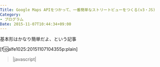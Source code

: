 ```yaml
---
Title: Google Maps APIをつかって、一番簡単なストリートビューをつくる(v3・JS)
Category:
- プログラム
Date: 2015-11-07T10:44:34+09:00
---
```


基本形はかなり簡単だよ、という記事

[f:id:alfe1025:20151107104355p:plain]


>|javascript|
<!DOCTYPE html>
<html>
  <head>
    <meta charset="utf-8">
    <title>Street View</title>
    <style>
      html, body {
        height: 100%;
        margin: 0;  padding: 0;
      }
      #streetview {
        height: 100%;
      }
    </style>
    <script async src="https://maps.googleapis.com/maps/api/js?callback=initialize&v=3.exp"></script>	
    <script>
var panorama;
function initialize() {
  panorama = new google.maps.StreetViewPanorama(
      document.getElementById('streetview'),
      {
        position: {
          lat: 34.6899593, //緯度
          lng: 135.8538238 //経度
        },
        pov: {
          heading: -90, //見る方角 +が時計回り、-が反時計回り
          pitch: 0 //数字を大きくすると上を向く
        },
        zoom: 1 //ズームのレベル 1以上推奨
      });
}
    </script>
  </head>
  <body>
    <div id="streetview"></div>
  </body>
</html>
||<


上のソースコードをコピペして、streetview.htmlとでも名前を付けて、ブラウザで開けば動く。

細かな解説はコード内に記述しているけれども、
>|javascript|
position: {
          lat: 34.6899593, //緯度
          lng: 135.8538238 //経度
        },
||<

この部分を好きな場所の緯度経度に変えてやると、好きな場所でのストリートビューが作れます
簡単でしょ？
